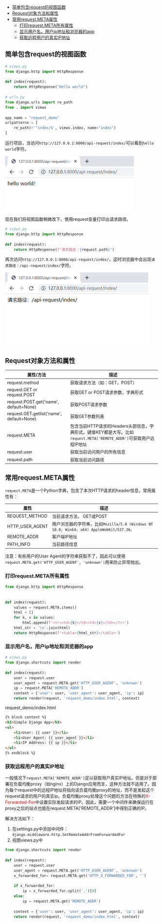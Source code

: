 <!-- TOC -->

- [简单包含request的视图函数](#简单包含request的视图函数)
- [Request对象方法和属性](#request对象方法和属性)
- [常用request.META属性](#常用requestmeta属性)
  - [打印request.META所有属性](#打印requestmeta所有属性)
  - [显示用户名，用户ip地址和浏览器的app](#显示用户名用户ip地址和浏览器的app)
  - [获取远程用户的真实IP地址](#获取远程用户的真实ip地址)

<!-- /TOC -->

## 简单包含request的视图函数

```python
# views.py
from django.http import HttpResponse

def index(request):
    return HttpResponse("Hello world")

# urls.py
from django.urls import re_path
from . import views

app_name = "request_demo"
urlpatterns = [
    re_path(r'^index/$', views.index, name="index")
]
```
运行项目，当访问`http://127.0.0.1:8000/api-request/index/`可以看到`hello world`字符。

![request.path](images/helloworld.png)

现在我们将视图函数稍微改下，使用request变量打印出请求路径。

```python
# views.py
from django.http import HttpResponse

def index(request):
    return HttpResponse(f"请求路径：{request.path}")
```
再次访问`http://127.0.0.1:8000/api-request/index/`，这时浏览器中会出现`请求路径：/api-request/index/`字符。

![request.path](images/request.path.png)

## Request对象方法和属性

| 属性/方法 | 描述 |
| --- | --- |
| request.method | 获取请求方法（如：GET，POST） |
| request.GET or request.POST | 获取GET or POST请求参数，字典形式 |
| request.POST.get('name', default=None) | 获取POST请求参数 |
| request.GET.getlist('name', default=None) | 获取GET参数列表 |
| request.META | 包含当前HTTP请求的Headers头部信息，字典形式。键值KEY都是大写。比如`request.META['REMOTE_ADDR']`可获取用户远程IP地址 |
| request.user | 获取当前访问用户的所有信息 |
| request.path | 获取当前访问路径 |

## 常用request.META属性

`request.META`是一个Python字典，包含了本次HTTP请求的header信息，常用属性有：

| 属性 | 描述 |
| --- | --- |
| REQUEST_METHOD | 当前请求方法， GET或POST |
| HTTP_USER_AGENT | 用户浏览器的字符串，比如`Mozilla/5.0 (Windows NT 10.0; Win64; x64) AppleWebKit/537.36。` |
| REMOTE_ADDR | 客户端IP地址 |
| PATH_INFO | 当前路径信息 |

注意：有些用户的User Agent的字符串获取不了，因此可以使用`request.META.get('HTTP_USER_AGENT', 'unknown')`用来防止异常抛出。

### 打印request.META所有属性

```python
from django.http import HttpResponse


def index(request):
    values = request.META.items()
    html = []
    for k, v in values:
        html.append(f'<tr><td>{k}</td><td>{v}</td></tr>')
    html_str = '\n'.join(html)
    return HttpResponse(f'<table>{html_str}</table>')
```

### 显示用户名，用户ip地址和浏览器的app

```python
# views.py
from django.shortcuts import render

def index(request):
    user = request.user
    user_agent = request.META.get('HTTP_USER_AGENT', 'unknown')
    ip = request.META['REMOTE_ADDR']
    context = {'user': user, 'user_agent': user_agent, 'ip': ip}
    return render(request, 'request_demo/index.html', context)
```
request_demo/index.html
```html
{% block content %}
<h3>Simple Django App</h3>
<ul>
    <li>User: {{ user }}</li>
    <li>User Agent: {{ user_agent }}</li>
    <li>IP Address: {{ ip }}</li>
</ul>
{% endblock %}
```

### 获取远程用户的真实IP地址

一般情况下`request.META['REMOTE_ADDR']`足以获取用户真实IP地址。但是对于部署在负载均衡proxy（如nginx）上的Django应用而言，这种方法就不适用了。因为每个request中的远程IP地址将指向该负载均衡proxy的地址，而不是发起这个request请求的用户的真实ip。负载均衡proxy处理这个问题的方法在特殊的<font color='red'>X-Forwarded-For</font>中设置实际发起请求的IP。因此，需要一个中间件来确保运行在proxy之后的站点也能在request.META['REMOTE_ADDR']中得到正确的IP。

解决方法如下：
1. 在settings.py中添加中间件：`django.middleware.http.SetRemoteAddrFromForwardedFor`
2. 视图views.py中

```python
from django.shortcuts import render

def index(request):
    user = request.user
    user_agent = request.META.get('HTTP_USER_AGENT', 'unknown')
    x_forwarded_for= request.META.get('HTTP_X_FORWARDED_FOR', '')
    
    if x_forwarded_for:
        ip = x_forwarded_for.split(',')[0]
    else:
        ip = request.META.get('REMOTE_ADDR')
    
    context = {'user': user, 'user_agent': user_agent, 'ip': ip}
    return render(request, 'request_demo/index.html', context)
```